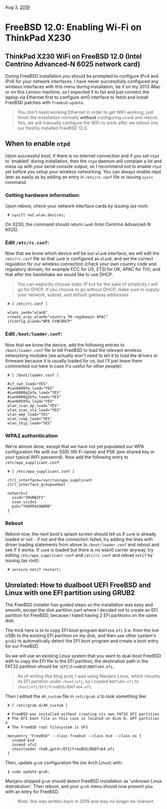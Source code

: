 Aug 3, [2019](/blog/2019/)
# FreeBSD 12.0: Enabling Wi-Fi on ThinkPad X230
## ThinkPad X230 WiFi on FreeBSD 12.0 (Intel Centrino Advanced-N 6025 network card)

During FreeBSD installation you should be prompted to configure IPv4 and IPv6 for your network interfaces. I have never successfully configured any wireless interfaces with this menu during installation, be it on my 2013 iMac or on this Lenovo machine, so I expected it to fail and just connect the laptop via Ethernet first to configure em0 interface to fetch and install FreeBSD patches with `freebsd-update`.

> You don't need working Ethernet in order to get WiFi working, just finish the installation normally **without** configuring `wlan0` and reboot. Yes, we will manually configure the WiFi to work after we reboot into our freshly installed FreeBSD 12.0.

## When to enable `ntpd`
Upon successful boot, if there is no internet connection and if you set `ntpd` to 'enabled' during installation, then the `ntpd` daemon will complain a lot and mess up with your serial console output, so I recommend not to enable `ntpd` yet before you setup your wireless networking. You can always enable ntpd later as easily as by adding an entry in `/etc/rc.conf` file or issuing `sysrc` command.

### Getting hardware information:
Upon reboot, check your network interface cards by issuing (as root):

     # sysctl net.wlan.devices;

On X230, the command should return `iwn0` (Intel Centrino Advanced-N 6025).

### Edit `/etc/rc.conf`:
Now that we know which device will be our `wlan0` interface, we will edit the `/etc/rc.conf` file so that `iwn0` is configured as `wlan0`, and set the correct regulation for our wireless connection (check your own country code and regulatory domain, for example FCC for US, ETSI for UK, APAC for TH), and that after the handshake we would like to use DHCP.

> You can explicitly choose static IP but for the sake of simplicity I will go for DHCP. If you choose to go without DHCP, make sure to supply your network, subnet, and default gateway addresses.

     # [ /etc/rc.conf ]

     wlans_iwn0="wlan0"
     create_args_wlan0="country TH regdomain APAC"
     ifconfig_wlan0="WPA SYNCDHCP"

[](step3)
### Edit `/boot/loader.conf`:

Now that we know the device, add the following entries to `/boot/loader.conf` file to tell FreeBSD to load the relevant wireless networking modules (we actually won't need to tell it to load the drivers or firmware because it is usually loaded for us, but I'll just leave them commented out here in case it's useful for other people):

     # [ /boot/loader.conf ]

     #if_iwn_load="YES"
     #iwn6000fw_load="YES"
     #iwn6000g2afw_load="YES"
     #iwn6000g2bfw_load="YES"
     #iwn6050fw_load="YES"
     wlan_scan_ap_load="YES"
     wlan_scan_sta_load="YES"
     wlan_wep_load="YES"
     wlan_ccmp_load="YES"
     wlan_tkip_load="YES"

### WPA2 authentication

We're almost done, except that we have not yet populated our WPA configuration file with our SSID (Wi Fi name) and PSK (pre-shared key or your typical WiFi password). Now add the following entry to `/etc/wpa_supplicant.conf`:

     # [ /etc/wpa_supplicant.conf ]

     ctrl_interface=/var/run/wpa_supplicant
     ctrl_interface_group=wheel
     
	 network={
       ssid="YOURWIFI"
       scan_ssid=1
       psk="YOURPASSWORD"
     }

### Reboot
Reboot now, the next boot's splash screen should tell us if `iwn0` is already loaded or not - if not and the connection failed, try adding the lines with driver loading statements from above to `/boot/loader.conf` and reboot and see if it works. If `iwn0` is loaded but there is no wlan0 carrier anyway, try editing `/etc/wpa_supplicant.conf` and `/etc/rc.conf` and reload `netif` by issuing (as root):

     # service netif restart;

## Unrelated: How to dualboot UEFI FreeBSD and Linux with one EFI partition using GRUB2

The FreeBSD installer has guided steps so the installation was easy and smooth, except the disk partition part where I decided not to create an EFI partition for FreeBSD, because I hated having 2 EFI partitions on the same disk.

The trick here is to to copy EFI boot program `BOOTx64.efi` (i.e. from the live USB) to the existing EFI partition on my disk, and then use other system's `grub2` to automatically detect the EFI boot program and create a boot entry for our FreeBSD.

So we will use an existing Linux system that you want to dual-boot FreeBSD with to copy the EFI file to the EFI partition, the destination path in the FAT32 partition should be `\EFI\FreeBSD\BOOTx64.efi`.

> As of writing this blog post, I was using Manjaro Linux, which mounts its EFI partition under `/boot/efi`, so I copied `BOOTx64.efi` to `/boot/efi/EFI/FreeBSD/BOOTx64.efi`.

Then I edited the `40_custom` file in `/etc/grub.d` to look something like:

     # [ /etc/grub.d/40_custom ]
     
	 # FreeBSD was installed without creating its own FAT32 EFI partition
	 # The EFI boot file in this case is located on disk 0, GPT partition 4
	 # The FreeBSD root filesystem is UFS

	 menuentry "FreeBSD" --class freebsd --class bsd --class os {
       insmod bsd
       insmod ufs2
       chainloader (hd0,gpt4)/EFI/FreeBSD/BOOTx64.efi
     }

Then, update `grub` configuration file (on Arch Linux) with:

     $ sudo update-grub;

Manjaro-shipped `grub` should detect FreeBSD installation as 'unknown Linux distrobution'. Then reboot, and your `grub` menu should now present you with an entry for FreeBSD.

> Note: this was written back in 2019 and may no longer be relevant.
